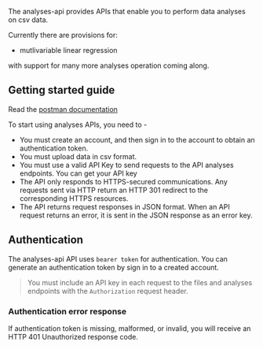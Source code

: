 The analyses-api provides APIs that enable you to perform data analyses on csv data.

Currently there are provisions for:

- mutlivariable linear regression
    

with support for many more analyses operation coming along.

## **Getting started guide**
Read the [postman documentation](https://documenter.getpostman.com/view/17081738/2s9YsT6oZJ)

To start using analyses APIs, you need to -

- You must create an account, and then sign in to the account to obtain an authentication token.
- You must upload data in csv format.
- You must use a valid API Key to send requests to the API analyses endpoints. You can get your API key
- The API only responds to HTTPS-secured communications. Any requests sent via HTTP return an HTTP 301 redirect to the corresponding HTTPS resources.
- The API returns request responses in JSON format. When an API request returns an error, it is sent in the JSON response as an error key.
    

## Authentication

The analyses-api API uses `bearer token` for authentication. You can generate an authentication token by sign in to a created account.

> You must include an API key in each request to the files and analyses endpoints with the `Authorization` request header. 
  

### Authentication error response

If authentication token is missing, malformed, or invalid, you will receive an HTTP 401 Unauthorized response code.
